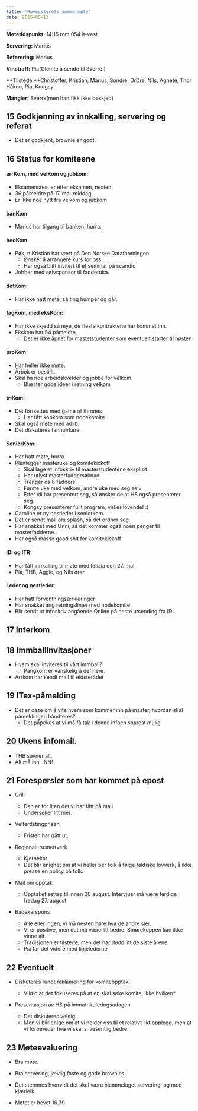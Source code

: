 ```yaml
---
title: 'Hovedstyrets sommermøte'
date: 2015-05-12
---
```


**Møtetidspunkt:** 14:15 rom 054 it-vest

**Servering:** Marius

**Referering:**  Marius

**Vinstraff:**  Pia(Glemte å sende til Sverre.)

**Tilstede:**Christoffer, Kristian, Marius, Sondre, DrDre, Nils, Agnete, Thor Håkon, Pia, Kongsy.

**Mangler:** Sverre(men han fikk ikke beskjed)

## 15 Godkjenning av innkalling, servering og referat  

* Det er godkjent, brownie er godt. 

## 16 Status for komiteene

#### arrKom, med velKom og jubkom:  

* Eksamensfest er etter eksamen, nesten.
* 36 påmeldte på 17. mai-middag.
* Er ikke noe nytt fra velkom og jubkom


#### banKom:   

* Marius har tilgang til banken, hurra.


#### bedKom:   

* Pøk, n Kristian har vært på Den Norske Dataforeningen.
     * Ønsker å arrangere kurs for oss.
     * Har også blitt invitert til et seminar på scandic
* Jobber med sølvsponsor til fadderuka. 


#### dotKom:   

* Har ikke hatt møte, så ting humper og går. 

#### fagKom, med eksKom:    

* Har ikke skjedd så mye, de fleste kontraktene har kommet inn.
* Ekskom har 54 påmeldte. 
     * Det er ikke åpnet for mastetstudenter som eventuelt starter til høsten

#### proKom:    

* Har heller ikke møte.
* Årbok er bestillt.
* Skal ha noe arbeidskvelder og jobbe for velkom.
     * Blæster gode ideer i retning velkom

#### triKom:   

* Det fortsettes med game of thrones
     * Har fått kobkom som nodekomite
* Skal også møte med adlib.
* Det diskuteres tannpirkere. 

#### SeniorKom:  

* Har hatt møte, hurra
* Planlegger masteruke og komitekickoff
     * Skal lage et infoskriv til masterstudentene eksplisit.
     * Har utlyst masterfaddersøknad.
     * Trenger ca 8 faddere. 
     * Første uke med velkom, andre uke med seg selv
     * Etter idi har presentert seg, så ønsker de at HS også presenterer seg. 
     * Kongsy presenterer fullt program, virker lovende! :)
* Caroline er ny nestleder i seniorkom.
* Det er sendt mail om splash, så det ordner seg. 
* Har snakket med Unni, så det kommer også noen penger til masterfadderne. 
* Har også masse good shit for komitekickoff 


#### IDI og ITR:    

* Har fått innkalling til møte med letizia den 27. mai.
* Pia, THB, Aggie, og Nils drar.

#### Leder og nestleder: 

* Har hatt forventningsærkleringer
* Har snakket ang retningslinjer med nodekomite
* Blir sendt ut infoskriv angående Online på neste utsending fra IDI.

## 17 Interkom

## 18 Immballinvitasjoner 

* Hvem skal inviteres til vårt immball?
	* Pangkom er vanskelig å definere. 
* Arrkom har sendt mail til eldsterådet
 
## 19 ITex-påmelding

* Det er case om å vite hvem som kommer inn på master, hvordan skal påmeldingen håndteres?
	* Det påpekes at vi må få tak i denne infoen snarest mulig. 

## 20 Ukens infomail.  

* THB savner alt. 
* Alt må inn, INN!

## 21 Forespørsler som har kommet på epost  

* Grill
	* Den er for liten det vi har fått på mail
	* Undersøker litt mer. 

* Velferdstingprisen
	* Fristen har gått ut. 

* Regionalt rusnettverk
	* Kjernekar. 
	* Det blir enighet om at vi heller ber folk å følge faktiske lovverk, å ikke presse en policy på folk. 

* Mail om opptak
	* Opptaket settes til innen 30 august. Intervjuer må være ferdige fredag 27. august. 

* Badekarspons
	* Alle eller ingen, vi må nesten høre hva de andre sier. 
	* Vi er positive, men det må være litt bedre. Smørekoppen kan ikke vinne alt. 
	* Tradisjonen er tilstede, men det har dødd litt de siste årene. 
	* Pia tar det videre med linjelederne

## 22 Eventuelt  

* Diskuteres rundt reklamering for komiteopptak.
	* Viktig at det fokuseres på at en skal søke komite, ikke hvilken*

* Presentasjon av HS på immatrikuleringsadagen
	* Det diskuteres veldig
	* Men vi blir enige om at vi holder oss til et relativt likt opplegg, men at vi forbereder hva vi skal si vesentlig bedre. 




## 23 Møteevaluering 

* Bra møte.  
* Bra servering, jævlig faste og gode brownies
* Det stemmes hvorvidt det skal være hjemmelaget servering, og med kjærleik
	
 
* Møtet er hevet 16.39

